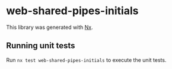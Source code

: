 # web-shared-pipes-initials

This library was generated with [Nx](https://nx.dev).

## Running unit tests

Run `nx test web-shared-pipes-initials` to execute the unit tests.
